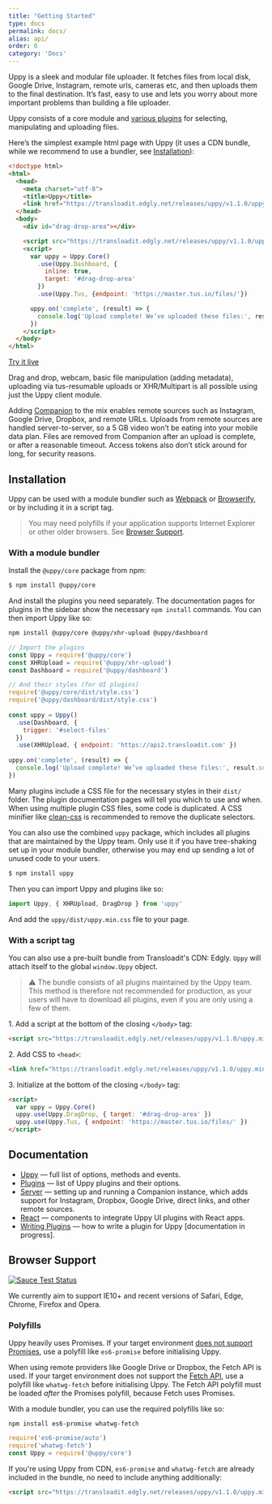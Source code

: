 ```yaml
---
title: "Getting Started"
type: docs
permalink: docs/
alias: api/
order: 0
category: 'Docs'
---
```


Uppy is a sleek and modular file uploader. It fetches files from local disk, Google Drive, Instagram, remote urls, cameras etc, and then uploads them to the final destination. It’s fast, easy to use and lets you worry about more important problems than building a file uploader.

Uppy consists of a core module and [various plugins](/docs/plugins/) for selecting, manipulating and uploading files.

Here’s the simplest example html page with Uppy (it uses a CDN bundle, while we recommend to use a bundler, see [Installation](#Installation)):

```html
<!doctype html>
<html>
  <head>
    <meta charset="utf-8">
    <title>Uppy</title>
    <link href="https://transloadit.edgly.net/releases/uppy/v1.1.0/uppy.min.css" rel="stylesheet">
  </head>
  <body>
    <div id="drag-drop-area"></div>

    <script src="https://transloadit.edgly.net/releases/uppy/v1.1.0/uppy.min.js"></script>
    <script>
      var uppy = Uppy.Core()
        .use(Uppy.Dashboard, {
          inline: true,
          target: '#drag-drop-area'
        })
        .use(Uppy.Tus, {endpoint: 'https://master.tus.io/files/'})

      uppy.on('complete', (result) => {
        console.log('Upload complete! We’ve uploaded these files:', result.successful)
      })
    </script>
  </body>
</html>
```

<a class="TryButton" href="/examples/dashboard/">Try it live</a>

Drag and drop, webcam, basic file manipulation (adding metadata), uploading via tus-resumable uploads or XHR/Multipart is all possible using just the Uppy client module.

Adding [Companion](/docs/companion/) to the mix enables remote sources such as Instagram, Google Drive, Dropbox, and remote URLs. Uploads from remote sources are handled server-to-server, so a 5 GB video won’t be eating into your mobile data plan. Files are removed from Companion after an upload is complete, or after a reasonable timeout. Access tokens also don’t stick around for long, for security reasons.

## Installation

Uppy can be used with a module bundler such as [Webpack](http://webpack.js.org/) or [Browserify](http://browserify.org/), or by including it in a script tag.

> You may need polyfills if your application supports Internet Explorer or other older browsers. See [Browser Support](#Browser-Support).

### With a module bundler

Install the `@uppy/core` package from npm:

``` bash
$ npm install @uppy/core
```

And install the plugins you need separately. The documentation pages for plugins in the sidebar show the necessary `npm install` commands. You can then import Uppy like so:

```bash
npm install @uppy/core @uppy/xhr-upload @uppy/dashboard
```

```js
// Import the plugins
const Uppy = require('@uppy/core')
const XHRUpload = require('@uppy/xhr-upload')
const Dashboard = require('@uppy/dashboard')

// And their styles (for UI plugins)
require('@uppy/core/dist/style.css')
require('@uppy/dashboard/dist/style.css')
 
const uppy = Uppy()
  .use(Dashboard, {
    trigger: '#select-files'
  })
  .use(XHRUpload, { endpoint: 'https://api2.transloadit.com' })
 
uppy.on('complete', (result) => {
  console.log('Upload complete! We’ve uploaded these files:', result.successful)
})
```

Many plugins include a CSS file for the necessary styles in their `dist/` folder. The plugin documentation pages will tell you which to use and when. When using multiple plugin CSS files, some code is duplicated. A CSS minifier like [clean-css](https://www.npmjs.com/package/clean-css) is recommended to remove the duplicate selectors.

You can also use the combined `uppy` package, which includes all plugins that are maintained by the Uppy team. Only use it if you have tree-shaking set up in your module bundler, otherwise you may end up sending a lot of unused code to your users.

```bash
$ npm install uppy
```

Then you can import Uppy and plugins like so:

```js
import Uppy, { XHRUpload, DragDrop } from 'uppy'
```

And add the `uppy/dist/uppy.min.css` file to your page.

### With a script tag

You can also use a pre-built bundle from Transloadit's CDN: Edgly. `Uppy` will attach itself to the global `window.Uppy` object.

> ⚠️ The bundle consists of all plugins maintained by the Uppy team. This method is therefore not recommended for production, as your users will have to download all plugins, even if you are only using a few of them.

1\. Add a script at the bottom of the closing `</body>` tag:

``` html
<script src="https://transloadit.edgly.net/releases/uppy/v1.1.0/uppy.min.js"></script>
```

2\. Add CSS to `<head>`:
``` html
<link href="https://transloadit.edgly.net/releases/uppy/v1.1.0/uppy.min.css" rel="stylesheet">
```

3\. Initialize at the bottom of the closing `</body>` tag:

``` html
<script>
  var uppy = Uppy.Core()
  uppy.use(Uppy.DragDrop, { target: '#drag-drop-area' })
  uppy.use(Uppy.Tus, { endpoint: 'https://master.tus.io/files/' })
</script>
```

## Documentation

- [Uppy](/docs/uppy/) — full list of options, methods and events.
- [Plugins](/docs/plugins/) — list of Uppy plugins and their options.
- [Server](/docs/companion/) — setting up and running a Companion instance, which adds support for Instagram, Dropbox, Google Drive, direct links, and other remote sources.
- [React](/docs/react/) — components to integrate Uppy UI plugins with React apps.
- [Writing Plugins](/docs/writing-plugins) — how to write a plugin for Uppy [documentation in progress].

## Browser Support

<a href="https://saucelabs.com/u/transloadit-uppy">
  <img src="https://saucelabs.com/browser-matrix/transloadit-uppy.svg" alt="Sauce Test Status"/>
</a>

We currently aim to support IE10+ and recent versions of Safari, Edge, Chrome, Firefox and Opera.

### Polyfills

Uppy heavily uses Promises. If your target environment [does not support Promises](https://caniuse.com/#feat=promises), use a polyfill like `es6-promise` before initialising Uppy.

When using remote providers like Google Drive or Dropbox, the Fetch API is used. If your target environment does not support the [Fetch API](https://caniuse.com/#feat=fetch), use a polyfill like `whatwg-fetch` before initialising Uppy. The Fetch API polyfill must be loaded _after_ the Promises polyfill, because Fetch uses Promises.

With a module bundler, you can use the required polyfills like so:

```shell
npm install es6-promise whatwg-fetch
```
```js
require('es6-promise/auto')
require('whatwg-fetch')
const Uppy = require('@uppy/core')
```

If you're using Uppy from CDN, `es6-promise` and  `whatwg-fetch` are already included in the bundle, no need to include anything additionally:

```html
<script src="https://transloadit.edgly.net/releases/uppy/v1.1.0/uppy.min.js"></script>
```
